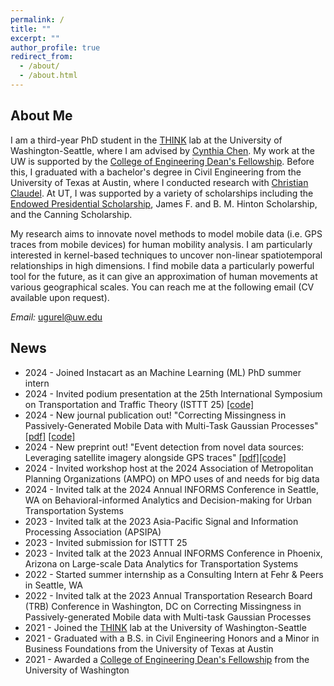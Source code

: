 ```yaml
---
permalink: /
title: ""
excerpt: ""
author_profile: true
redirect_from: 
  - /about/
  - /about.html
---
```


<!---
<p align="center">
  <img src="https://github.com/ekinugurel/ekinugurel.github.io/blob/master/images/ekin.jpg?raw=True" alt="Photo" style="width: 300px;"/> 
</p>
-->

## About Me

I am a third-year PhD student in the [THINK](https://sites.uw.edu/thinklab/) lab at the University of Washington-Seattle, where I am advised by [Cynthia Chen](https://www.ce.washington.edu/facultyfinder/cynthia-chen). My work at the UW is supported by the [College of Engineering Dean's Fellowship](https://www.engr.washington.edu/current/deans_scholarships#:~:text=field%20of%20study.-,To%20be%20eligible%20to%20apply%20for%20this%20fellowship%2C%20students%20must,coursework%20completed%20at%20the%20UW.). Before this, I graduated with a bachelor's degree in Civil Engineering from the University of Texas at Austin, where I conducted research with [Christian Claudel](https://www.caee.utexas.edu/people/faculty/faculty-directory/claudel). At UT, I was supported by a variety of scholarships including the [Endowed Presidential Scholarship](https://onestop.utexas.edu/scholarships/unrestricted-endowed-presidential-scholarship-ueps/), James F. and B. M. Hinton Scholarship, and the Canning Scholarship. 

My research aims to innovate novel methods to model mobile data (i.e. GPS traces from mobile devices) for human mobility analysis. I am particularly interested in kernel-based techniques to uncover non-linear spatiotemporal relationships in high dimensions. I find mobile data a particularly powerful tool for the future, as it can give an approximation of human movements at various geographical scales. You can reach me at the following email (CV available upon request).

*Email:* ugurel@uw.edu

## News
* 2024 - Joined Instacart as an Machine Learning (ML) PhD summer intern
* 2024 - Invited podium presentation at the 25th International Symposium on Transportation and Traffic Theory (ISTTT 25) [[code]](https://github.com/ekinugurel/physics-regularized-MTGP)
* 2024 - New journal publication out! "Correcting Missingness in Passively-Generated Mobile Data with Multi-Task Gaussian Processes" [[pdf]](https://authors.elsevier.com/a/1ij85,M0mRV96z) [[code]](https://github.com/ekinugurel/GPSImpute)
* 2024 - New preprint out! "Event detection from novel data sources: Leveraging satellite imagery alongside GPS traces" [[pdf]](https://arxiv.org/abs/2401.10890)[[code]](https://github.com/ekinugurel/SatMobFusion)
* 2024 - Invited workshop host at the 2024 Association of Metropolitan Planning Organizations (AMPO) on MPO uses of and needs for big data
* 2024 - Invited talk at the 2024 Annual INFORMS Conference in Seattle, WA on Behavioral-informed Analytics and Decision-making for Urban Transportation Systems
* 2023 - Invited talk at the 2023 Asia-Pacific Signal and Information Processing Association (APSIPA)
* 2023 - Invited submission for ISTTT 25
* 2023 - Invited talk at the 2023 Annual INFORMS Conference in Phoenix, Arizona on Large-scale Data Analytics for Transportation Systems
* 2022 - Started summer internship as a Consulting Intern at Fehr & Peers in Seattle, WA
* 2022 - Invited talk at the 2023 Annual Transportation Research Board (TRB) Conference in Washington, DC on Correcting Missingness in Passively-generated Mobile data with Multi-task Gaussian Processes
* 2021 - Joined the [THINK](https://sites.uw.edu/thinklab/) lab at the University of Washington-Seattle
* 2021 - Graduated with a B.S. in Civil Engineering Honors and a Minor in Business Foundations from the University of Texas at Austin
* 2021 - Awarded a [College of Engineering Dean's Fellowship](https://www.engr.washington.edu/current/deans_scholarships#:~:text=field%20of%20study.-,To%20be%20eligible%20to%20apply%20for%20this%20fellowship%2C%20students%20must,coursework%20completed%20at%20the%20UW.) from the University of Washington
